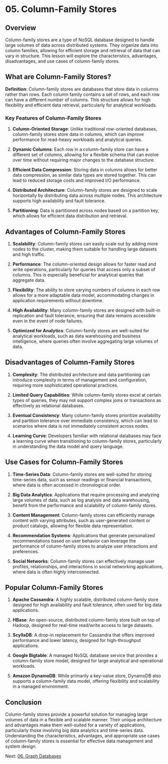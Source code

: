 # 05. Column-Family Stores

## Overview

Column-family stores are a type of NoSQL database designed to handle large volumes of data across distributed systems. They organize data into column families, allowing for efficient storage and retrieval of data that can vary in structure. This lesson will explore the characteristics, advantages, disadvantages, and use cases of column-family stores.

## What are Column-Family Stores?

**Definition**: Column-family stores are databases that store data in columns rather than rows. Each column family contains a set of rows, and each row can have a different number of columns. This structure allows for high flexibility and efficient data retrieval, particularly for analytical workloads.

### Key Features of Column-Family Stores

1. **Column-Oriented Storage**: Unlike traditional row-oriented databases, column-family stores store data in columns, which can improve performance for read-heavy workloads and analytical queries.

2. **Dynamic Columns**: Each row in a column-family store can have a different set of columns, allowing for a flexible schema that can evolve over time without requiring major changes to the database structure.

3. **Efficient Data Compression**: Storing data in columns allows for better data compression, as similar data types are stored together. This can lead to reduced storage costs and improved I/O performance.

4. **Distributed Architecture**: Column-family stores are designed to scale horizontally by distributing data across multiple nodes. This architecture supports high availability and fault tolerance.

5. **Partitioning**: Data is partitioned across nodes based on a partition key, which allows for efficient data distribution and retrieval.

## Advantages of Column-Family Stores

1. **Scalability**: Column-family stores can easily scale out by adding more nodes to the cluster, making them suitable for handling large datasets and high traffic.

2. **Performance**: The column-oriented design allows for faster read and write operations, particularly for queries that access only a subset of columns. This is especially beneficial for analytical queries that aggregate data.

3. **Flexibility**: The ability to store varying numbers of columns in each row allows for a more adaptable data model, accommodating changes in application requirements without downtime.

4. **High Availability**: Many column-family stores are designed with built-in replication and fault tolerance, ensuring that data remains accessible even in the event of node failures.

5. **Optimized for Analytics**: Column-family stores are well-suited for analytical workloads, such as data warehousing and business intelligence, where queries often involve aggregating large volumes of data.

## Disadvantages of Column-Family Stores

1. **Complexity**: The distributed architecture and data partitioning can introduce complexity in terms of management and configuration, requiring more sophisticated operational practices.

2. **Limited Query Capabilities**: While column-family stores excel at certain types of queries, they may not support complex joins or transactions as effectively as relational databases.

3. **Eventual Consistency**: Many column-family stores prioritize availability and partition tolerance over immediate consistency, which can lead to scenarios where data is not immediately consistent across nodes.

4. **Learning Curve**: Developers familiar with relational databases may face a learning curve when transitioning to column-family stores, particularly in understanding the data model and query language.

## Use Cases for Column-Family Stores

1. **Time-Series Data**: Column-family stores are well-suited for storing time-series data, such as sensor readings or financial transactions, where data is often accessed in chronological order.

2. **Big Data Analytics**: Applications that require processing and analyzing large volumes of data, such as log analysis and data warehousing, benefit from the performance and scalability of column-family stores.

3. **Content Management**: Column-family stores can efficiently manage content with varying attributes, such as user-generated content or product catalogs, allowing for flexible data representation.

4. **Recommendation Systems**: Applications that generate personalized recommendations based on user behavior can leverage the performance of column-family stores to analyze user interactions and preferences.

5. **Social Networks**: Column-family stores can effectively manage user profiles, relationships, and interactions in social networking applications, where data is often highly interconnected.

## Popular Column-Family Stores

1. **Apache Cassandra**: A highly scalable, distributed column-family store designed for high availability and fault tolerance, often used for big data applications.

2. **HBase**: An open-source, distributed column-family store built on top of Hadoop, designed for real-time read/write access to large datasets.

3. **ScyllaDB**: A drop-in replacement for Cassandra that offers improved performance and lower latency, designed for high-throughput applications.

4. **Google Bigtable**: A managed NoSQL database service that provides a column-family store model, designed for large analytical and operational workloads.

5. **Amazon DynamoDB**: While primarily a key-value store, DynamoDB also supports a column-family data model, offering flexibility and scalability in a managed environment.

## Conclusion

Column-family stores provide a powerful solution for managing large volumes of data in a flexible and scalable manner. Their unique architecture and advantages make them well-suited for a variety of applications, particularly those involving big data analytics and time-series data. Understanding the characteristics, advantages, and appropriate use cases of column-family stores is essential for effective data management and system design.

Next: [06. Graph Databases](./06-graph-databases.md)
